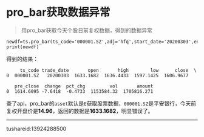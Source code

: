 # pro_bar获取数据异常

> 用pro_bar获取今天个股日前复权数据，得到的数据异常

```
newdf=ts.pro_bar(ts_code='000001.SZ',adj='hfq',start_date='20200303',end_date='20200303')
print(newdf)
```
得到的结果：
```
     ts_code trade_date       open       high        low      close  \
0  000001.SZ   20200303  1633.1682  1636.4433  1597.1425  1606.9677   

   pre_close  change  pct_chg         vol       amount  
0  1614.6095 -7.6418  -0.4733  1153584.32  1705816.271  
```

查了api，pro_bar的`asset`默认是`E`获取股票数据，`000001.SZ`是平安银行，今天前复权开盘价是**14.96**，返回的数据是**1633.1682**，明显错误了。


---
tushareid:13924288500
